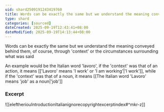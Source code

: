 ```yaml
---
uid: shard2509191243419760
title: Words can be exactly the same but we understand the meaning conveyed behind them because of the context or the circumstances surrounding what was said
type: shard
categories: [sourced]
dateCreated: 2025-09-19T12:43:41+08:00
dateModified: 2025-09-19T14:13:44+08:00
---
```

Words can be exactly the same but we understand the meaning conveyed behind them, of course, through 'context' or the circumstances surrounding what was said

An example would be the Italian word 'lavoro', if the 'context' was that of an action, it means [['Lavoro' means 'I work' or 'I am working'|'I work']], while if the 'context' was that of a noun, it means [[The Italian word 'Lavoro' means 'job' as a noun|'job']]

### Excerpt
![[eleftheriouIntroductionItalianignorecopyrightexcerptindex#^mkr-z]]
